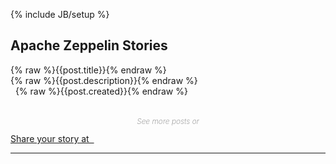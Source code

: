 <!--
Licensed under the Apache License, Version 2.0 (the "License");
you may not use this file except in compliance with the License.
You may obtain a copy of the License at

http://www.apache.org/licenses/LICENSE-2.0

Unless required by applicable law or agreed to in writing, software
distributed under the License is distributed on an "AS IS" BASIS,
WITHOUT WARRANTIES OR CONDITIONS OF ANY KIND, either express or implied.
See the License for the specific language governing permissions and
limitations under the License.
-->
{% include JB/setup %}

<div ng-app="app">
  <div ng-controller="MediumCtrl">
    <div class="blog">
      <div class="box container">
        <h2>Apache Zeppelin Stories</h2>
        <div class="blogContentBox">
          <div class="row blogList"
           ng-repeat="post in postInfoArray | orderBy: 'post' | limitTo: 5">
          <div class="col-md-12">
            <div class="blogHead">
              <div class="blogTitle">
                <a ng-href="{% raw %}{{post.link}}{% endraw %}"
                   target="_blank">
                   {% raw %}{{post.title}}{% endraw %}
                </a>
              </div>
            </div>
            <div class="blogDescription">
              {% raw %}{{post.description}}{% endraw %}
            </div>
            <div class="blogPublished">
              <i class="fa fa-calendar" aria-hidden="true"></i> &nbsp;
              {% raw %}{{post.created}}{% endraw %}
            </div>
          </div>
        </div>
      </div>
      <div class="col-md-12 col-sm-12 col-xs-12 text-center twitterBtn">
        <p style="text-align:center; margin-top: 32px; font-size: 12px; color: gray; font-weight: 200; font-style: italic; padding-bottom: 0;">See more posts or</p>
        <a href="https://medium.com/apache-zeppelin-stories" target="_blank" class="btn btn-primary btn-lg round" role="button">
          Share your story at &nbsp;
          <i class="fa fa-medium fa-lg" aria-hidden="true"></i>
        </a>
      </div>
    </div>
  </div>
  <hr>
</div>